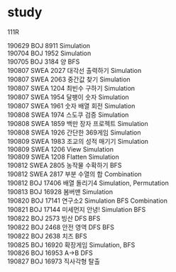 # study
111R

190629 BOJ  8911 Simulation<br/>
190704 BOJ  1952 Simulation <br/>
190705 BOJ  3184 양 BFS<br/>
190807 SWEA 2027 대각선 출력하기 Simulation <br/>
190807 SWEA 2063 중간값 찾기 Simulation <br/>
190807 SWEA 1204 최빈수 구하기 Simulation <br/>
190807 SWEA 1954 달팽이 숫자 Simulation <br/>
190807 SWEA 1961 숫자 배열 회전 Simulation <br/>
190808 SWEA 1974 스도쿠 검증 Simulation <br/>
190808 SWEA 1859 백만 장자 프로젝트 Simulation <br/>
190808 SWEA 1926 간단한 369게임 Simulation <br/>
190809 SWEA 1983 조교의 성적 매기기 Simulation <br/>
190809 SWEA 1206 View Simulation <br/>
190809 SWEA 1208 Flatten Simulation <br/>
190812 SWEA 2805 농작물 수확하기 BFS <br/>
190812 SWEA 2817 부분 수열의 합 Combination <br/>
190812 BOJ 17406 배열 돌리기4 Simulation, Permutation <br/>
190813 BOJ 16928 봄버맨 Simulation <br/>
190820 BOJ 17141 연구소2 Simulation BFS Combination <br/>
190821 BOJ 17144 미세먼지 안녕! Simulation BFS<br/>
190822 BOJ 2573 빙산 DFS BFS<br/>
190822 BOJ 2468 안전 영역 DFS BFS<br/>
190822 BOJ 2638 치즈 BFS<br/>
190825 BOJ 16920 확장게임 Simulation, BFS<br/>
190826 BOJ 16953 A->B DFS<br/>
190827 BOJ 16973 직사각형 탈출 <br/>
